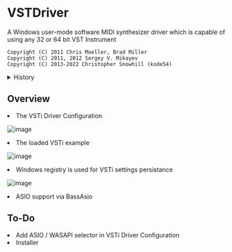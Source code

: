 # VSTDriver
A Windows user-mode software MIDI synthesizer driver which is capable of using any 32 or 64 bit VST Instrument

<code>Copyright (C) 2011 Chris Moeller, Brad Miller</code><br>
<code>Copyright (C) 2011, 2012 Sergey V. Mikayev</code><br>
<code>Copyright (C) 2013-2022 Christopher Snowhill (kode54)</code>

<details>
 <summary>History</summary>
  <i>
   I discovered this driver in May 2020.
   
   At the end of 2020 I decided to add ASIO support and fix the broken VSTi settings persistence.
   
   The VSTi settings persistance was fixed by saving the chunks to the Windows registry.
   
   At the end of July 2021 the only missing fix was the installer which I wanted to take from another project and then make it public.
   
   Unfortunately at this point I lost the code completely.
   
   I'm trying to get to the same refactoring point by using 2-3 months earlier version of the project.
   
   For now, you can use the installer from <a href="https://github.com/Arakula/vstdriver/releases/tag/v1.0.0-alpha3">Arakula</a> and replace the files manually.
  </i>
  
</details>

## Overview
<li>The VSTi Driver Configuration</li>

![image](https://user-images.githubusercontent.com/100102043/155243100-daf26d14-cc68-4756-8f61-bb25949199d7.png)

<li>The loaded VSTi example</li>

![image](https://user-images.githubusercontent.com/100102043/155242979-be7ed294-53eb-4afd-98be-fad7232218ae.png)

<li>Windows registry is used for VSTi settings persistance</li>

![image](https://user-images.githubusercontent.com/100102043/155243242-4c409017-0686-4382-828f-9c599fd186ef.png)

<li>ASIO support via BassAsio</li>

## To-Do
<li>Add ASIO / WASAPI selector in VSTi Driver Configuration</li>
<li>Installer</li>
